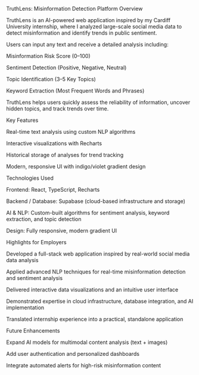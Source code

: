 TruthLens: Misinformation Detection Platform
Overview

TruthLens is an AI-powered web application inspired by my Cardiff University internship, where I analyzed large-scale social media data to detect misinformation and identify trends in public sentiment.

Users can input any text and receive a detailed analysis including:

Misinformation Risk Score (0–100)

Sentiment Detection (Positive, Negative, Neutral)

Topic Identification (3–5 Key Topics)

Keyword Extraction (Most Frequent Words and Phrases)

TruthLens helps users quickly assess the reliability of information, uncover hidden topics, and track trends over time.

Key Features

Real-time text analysis using custom NLP algorithms

Interactive visualizations with Recharts

Historical storage of analyses for trend tracking

Modern, responsive UI with indigo/violet gradient design

Technologies Used

Frontend: React, TypeScript, Recharts

Backend / Database: Supabase (cloud-based infrastructure and storage)

AI & NLP: Custom-built algorithms for sentiment analysis, keyword extraction, and topic detection

Design: Fully responsive, modern gradient UI

Highlights for Employers

Developed a full-stack web application inspired by real-world social media data analysis

Applied advanced NLP techniques for real-time misinformation detection and sentiment analysis

Delivered interactive data visualizations and an intuitive user interface

Demonstrated expertise in cloud infrastructure, database integration, and AI implementation

Translated internship experience into a practical, standalone application

Future Enhancements

Expand AI models for multimodal content analysis (text + images)

Add user authentication and personalized dashboards

Integrate automated alerts for high-risk misinformation content
